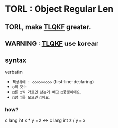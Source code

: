 # TORL : Object Regular Len

## TORL, make [TLQKF](https://github.com/FarAway6834/TLQKF) greater.

## WARNING : [TLQKF](https://github.com/FarAway6834/TLQKF) use **korean**

## syntax

verbatim

 - `책상위에 : ◇◇◇◇◇◇◇◇◇` (first-line-declaring)
 - `○의 갯수`
 - `□를 □씩 가르면 남는거 빼고 □뭉탱이에요.`
 - `□랑 □를 모으면 □에요.`

### how?

c lang int x * y = z <-> c lang int z / y = x
